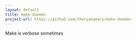 ```yaml
---
layout: default
title: make-daemon
project-url: https://github.com/theryangeary/make-daemon
---
```


Make is verbose sometimes

